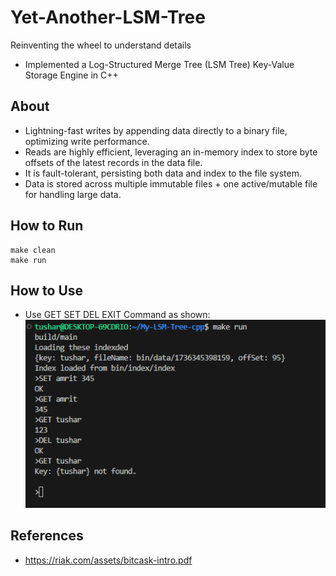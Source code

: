 # Yet-Another-LSM-Tree
Reinventing the wheel to understand details
* Implemented a Log-Structured Merge Tree (LSM Tree) Key-Value Storage Engine in C++
## About
* Lightning-fast writes by appending data directly to a binary file, optimizing write performance.
* Reads are highly efficient, leveraging an in-memory index to store byte offsets of the latest records in the data file. 
* It is fault-tolerant, persisting both data and index to the file system.
* Data is stored across multiple immutable files + one active/mutable file for handling large data. 
## How to Run
```
make clean
make run
```
## How to Use 
* Use GET SET DEL EXIT Command as shown:
![Usage Example](image.png)
## References
* https://riak.com/assets/bitcask-intro.pdf
